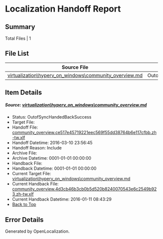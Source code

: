 # <a name='report-top'></a> Localization Handoff Report

## Summary
 Total Files | 1

## File List
 Source File | Status | Details 
 ----------- | ------ | ------- 
 [virtualization\hyperv_on_windows\community_overview.md](https://github.com/OpenLocalizationOrg/hyperVTest/blob/fa94cce743c813bb20fdd76ade555f9cf576ff2a/virtualization/hyperv_on_windows/community_overview.md) | OutofSyncHandedBackSuccess | [Details](#128ef62d6543c2a3b6123500ced39f789640b610102)

## Item Details
##### <a name='128ef62d6543c2a3b6123500ced39f789640b610102'></a> Source: [virtualization\hyperv_on_windows\community_overview.md](https://github.com/OpenLocalizationOrg/hyperVTest/blob/fa94cce743c813bb20fdd76ade555f9cf576ff2a/virtualization/hyperv_on_windows/community_overview.md)
* Status: OutofSyncHandedBackSuccess
* Target File: 
* Handoff File: [community_overview.ce517e45719221eec569f55dd38764b6e117cfbb.zh-tw.xlf](https://github.com/OpenLocalizationOrg/olhandoff/blob/43100120f13a2dfdecf2d59c701bca097362887d/ol-handoff/OpenLocalizationOrg/hyperVTest.zh-tw/master/community_overview.ce517e45719221eec569f55dd38764b6e117cfbb.zh-tw.xlf)
* Handoff Datetime: 2016-03-10 23:56:45
* Handoff Reason: Include
* Archive File: 
* Archive Datetime: 0001-01-01 00:00:00
* Handback File: 
* Handback Datetime: 0001-01-01 00:00:00
* Current Target File: [virtualization\hyperv_on_windows\community_overview.md](https://github.com/OpenLocalizationOrg/hyperVTest.zh-tw/blob/00ebc1b01abef98cc3818843e896736ac2b75da8/virtualization/hyperv_on_windows/community_overview.md)
* Current Handback File: [community_overview.4d3cb46b3cb0b5d520b8240070543e6c2549b923.zh-tw.xlf](https://github.com/OpenLocalizationOrg/olhandback/blob/e47e41b72e4de4059fe371ed88fa4e9a4d98de93/ol-handback/OpenLocalizationOrg/hyperVTest.zh-tw/master/community_overview.4d3cb46b3cb0b5d520b8240070543e6c2549b923.zh-tw.xlf)
* Current Handback Datetime: 2016-01-11 08:43:29
* [Back to Top](#report-top)


## Error Details

Generated by OpenLocalization.
